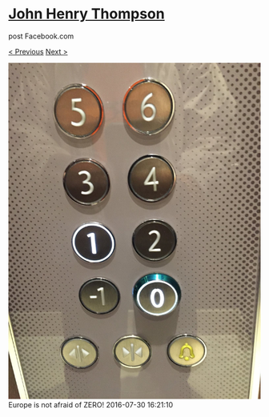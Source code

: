 # [John Henry Thompson](../README.md)
post Facebook.com

[< Previous](2016-07-30-4.md) [Next >](2016-07-17-1.md)

[![](../media/2016-07-30/Timeline-Photos-Europe-is-not-afraid-of-ZERO.jpg)](../README.md)
Europe is not afraid of ZERO!
2016-07-30 16:21:10